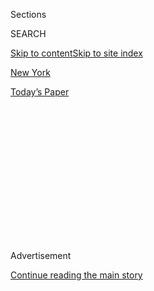 <div id="app">

<div>

<div>

<div>

<div class="NYTAppHideMasthead css-1q2w90k e1suatyy0">

<div class="section css-ui9rw0 e1suatyy2">

<div class="css-eph4ug er09x8g0">

<div class="css-6n7j50">

</div>

<span class="css-1dv1kvn">Sections</span>

<div class="css-10488qs">

<span class="css-1dv1kvn">SEARCH</span>

</div>

[Skip to content](#site-content)[Skip to site index](#site-index)

</div>

<div id="masthead-section-label" class="css-1wr3we4 eaxe0e00">

[New
York](https://www.nytimes3xbfgragh.onion/section/nyregion)

</div>

<div class="css-10698na e1huz5gh0">

</div>

</div>

<div id="masthead-bar-one" class="section hasLinks css-15hmgas e1csuq9d3">

<div class="css-uqyvli e1csuq9d0">

</div>

<div class="css-1uqjmks e1csuq9d1">

</div>

<div class="css-9e9ivx">

[](https://myaccount.nytimes3xbfgragh.onion/auth/login?response_type=cookie&client_id=vi)

</div>

<div class="css-1bvtpon e1csuq9d2">

[Today’s
Paper](https://www.nytimes3xbfgragh.onion/section/todayspaper)

</div>

</div>

</div>

</div>

<div data-aria-hidden="false">

<div id="site-content" data-role="main">

<div>

<div class="css-1aor85t" style="opacity:0.000000001;z-index:-1;visibility:hidden">

<div class="css-1hqnpie">

<div class="css-epjblv">

<span class="css-17xtcya">[New
York](/section/nyregion)</span><span class="css-x15j1o">|</span><span class="css-fwqvlz">Mayor
de Blasio Poised to Hire Nearly 1,300 Police
Officers</span>

</div>

<div class="css-k008qs">

<div class="css-1iwv8en">

<span class="css-18z7m18"></span>

<div>

</div>

</div>

<span class="css-1n6z4y">https://nyti.ms/1BHWCzY</span>

<div class="css-1705lsu">

<div class="css-4xjgmj">

<div class="css-4skfbu" data-role="toolbar" data-aria-label="Social Media Share buttons, Save button, and Comments Panel with current comment count" data-testid="share-tools">

  - 
  - 
  - 
  - 
    
    <div class="css-6n7j50">
    
    </div>

  - 

</div>

</div>

</div>

</div>

</div>

</div>

<div class="css-13pd83m">

</div>

<div id="top-wrapper" class="css-1sy8kpn">

<div id="top-slug" class="css-l9onyx">

Advertisement

</div>

[Continue reading the main
story](#after-top)

<div class="ad top-wrapper" style="text-align:center;height:100%;display:block;min-height:250px">

<div id="top" class="place-ad" data-position="top" data-size-key="top">

</div>

</div>

<div id="after-top">

</div>

</div>

<div id="sponsor-wrapper" class="css-1hyfx7x">

<div id="sponsor-slug" class="css-19vbshk">

Supported by

</div>

[Continue reading the main
story](#after-sponsor)

<div id="sponsor" class="ad sponsor-wrapper" style="text-align:center;height:100%;display:block">

</div>

<div id="after-sponsor">

</div>

</div>

<div class="css-1vkm6nb ehdk2mb0">

# Mayor de Blasio Poised to Hire Nearly 1,300 Police Officers

</div>

<div class="css-79elbk" data-testid="photoviewer-wrapper">

<div class="css-z3e15g" data-testid="photoviewer-wrapper-hidden">

</div>

<div class="css-1a48zt4 ehw59r15" data-testid="photoviewer-children">

![<span class="css-16f3y1r e13ogyst0" data-aria-hidden="true">Mayor Bill
de Blasio, right, and Police Commissioner William J. Bratton at a Police
Academy graduation ceremony in December. The hiring of more officers had
been an item of apparent discord between the
two.</span><span class="css-cnj6d5 e1z0qqy90" itemprop="copyrightHolder"><span class="css-1ly73wi e1tej78p0">Credit...</span><span><span>John
Minchillo/Associated
Press</span></span></span>](https://static01.graylady3jvrrxbe.onion/images/2015/06/23/nyregion/23COPS/23COPS-articleLarge.jpg?quality=75&auto=webp&disable=upscale)

</div>

</div>

<div class="css-xt80pu e12qa4dv0">

<div class="css-18e8msd">

<div class="css-vp77d3 epjyd6m0">

<div class="css-1baulvz">

By [<span class="css-1baulvz" itemprop="name">Michael M.
Grynbaum</span>](http://www.nytimes3xbfgragh.onion/by/michael-m-grynbaum)
and [<span class="css-1baulvz last-byline" itemprop="name">Matt
Flegenheimer</span>](http://www.nytimes3xbfgragh.onion/by/matt-flegenheimer)

</div>

</div>

  - June 22,
    2015

  - 
    
    <div class="css-4xjgmj">
    
    <div class="css-d8bdto" data-role="toolbar" data-aria-label="Social Media Share buttons, Save button, and Comments Panel with current comment count" data-testid="share-tools">
    
      - 
      - 
      - 
      - 
        
        <div class="css-6n7j50">
        
        </div>
    
      - 
    
    </div>
    
    </div>

</div>

</div>

<div class="section meteredContent css-1r7ky0e" name="articleBody" itemprop="articleBody">

<div class="css-1fanzo5 StoryBodyCompanionColumn">

<div class="css-53u6y8">

Mayor [Bill de
Blasio](http://topics.nytimes3xbfgragh.onion/top/reference/timestopics/people/d/bill_de_blasio/index.html?inline=nyt-per),
in a sharp shift from his initial objections, is poised to hire nearly
1,300 additional officers for the [New York Police
Department](http://topics.nytimes3xbfgragh.onion/top/reference/timestopics/organizations/n/new_york_city_police_department/index.html?inline=nyt-org),
a surprising addition in a $78.5 billion budget deal announced by city
leaders on Monday night.

Increasing the size of the force had been a top priority of the City
Council speaker, Melissa Mark-Viverito, and the notion was endorsed by
Mr. de Blasio’s police commissioner, William J. Bratton. But the move
has been opposed by some advocates for criminal justice reform, and it
is expected to add at least $100 million to the city’s budget.

The mayor, who has pledged to improve police-community relations, has
long been hesitant to hire more officers, saying he felt comfortable
with the city’s near-record-low level of crime. But his administration
has come under intense pressure in recent weeks after a notable
[increase in homicides and
shootings](http://www.nytimes3xbfgragh.onion/2015/06/02/nyregion/gunplay-rises-in-new-york-reviving-issue-for-de-blasio.html)
compared with the same period last year.

“There have been long conversations particularly over the last few weeks
on what was the right thing to do,” Mr. de Blasio said on Monday night
at City Hall, with Ms. Mark-Viverito at his side. “We came to a plan
that allows us to strengthen our police force while encouraging a
deepening of reform, while finding key reforms on the fiscal front.”

</div>

</div>

<div class="css-1fanzo5 StoryBodyCompanionColumn">

<div class="css-53u6y8">

The budget deal, which is expected to be approved by the full Council
this week, represents a roughly 4.7 percent increase from the one
approved last year. On the police issue, aides to the mayor said the
plan included new and hard-fought limits on overtime pay for officers,
to blunt the impact of added wages and benefits. About 300 of the new
officers would form a new counterterrorism team to patrol areas of the
city perceived as high risk, like Times Square.

And in what Mr. de Blasio billed as a “pioneering” step in police
reform, the city is expected to debut a new neighborhood-based policing
model, in which patrol officers would be given about one-third of their
day away from radio calls to develop closer relationships with residents
of their precincts.

Still, some Council members were taken aback on Monday that Mr. de
Blasio went beyond the 1,000 new officers that Ms. Mark-Viverito had
requested. And reform advocates, who had celebrated Mr. de Blasio’s
criticism of aggressive policing, were upset.

“This deal to increase the N.Y.P.D. head count seems like politics at
its worst,” said Monifa Bandele, a leader of the advocacy group
Communities United for Police Reform. “It’s disappointing and perplexing
that the city budget will increase the N.Y.P.D. head count when systemic
problems with police accountability and culture, that allow New Yorkers
to be abused and killed, have yet to be fixed.”

The Police Department currently has about 34,600 uniformed personnel, a
number that will grow by [roughly 890 new
officers](http://www.nypdnews.com/2015/01/new-class-of-891-police-academy.html)
who are to graduate from the Police Academy on July 2. The force was
significantly expanded in the early 1990s, under former Mayor David N.
Dinkins. Since then, it has shrunk amid recessions and a sharp drop in
urban crime.

</div>

</div>

<div class="css-1fanzo5 StoryBodyCompanionColumn">

<div class="css-53u6y8">

Mr. Bratton [had allied
himself](http://www.nytimes3xbfgragh.onion/2015/04/16/nyregion/city-council-speaker-draws-ire-of-allies-on-police-hiring.html)
with Ms. Mark-Viverito’s request for 1,000 new officers, one of the few
points of open contention between the Council speaker and the mayor, who
are both Democrats. The proposed increase in officers had, in turn, been
an item of apparent discord between Mr. de Blasio and his police
commissioner, whom the mayor has presented as a close partner.

As recently as June 5, Mr. de Blasio told a radio caller that raising
the head count was unnecessary, arguing that officers had already been
freed up because his administration had reduced the number of police
stops and arrests for possessing small amounts of marijuana.

“When you have a force that’s effective in the way the N.Y.P.D. is now
and getting better, I think that’s a reason to stick with what we’re
doing,” the mayor said [during an interview on
WNYC](http://www.wnyc.org/story/second-summer-sit-down-mayor/).

Another reason, according to some skeptics, is a fiscal one: the
long-term liabilities for the city budget, which would have to add
millions for retirement and pension costs. “The problem is what happens
when they’ve been there awhile and then, really acutely, when they start
to retire,” said Nicole Gelinas, a senior fellow at the Manhattan
Institute, a right-leaning think tank.

“We can only afford to add more cops now because Wall Street is booming
and we’re probably in the throes of another real estate bubble,” Ms.
Gelinas said. “What happens when that goes away?”

The budget deal for the fiscal year beginning in July also included
encouraging news for advocates of the city’s libraries. The city is to
add $39 million in funds to extend library hours and keep many branches
open six days a week. Ms. Mark-Viverito also received funding for one of
her signature initiatives, the creation of a $1.4 million bail fund that
would help low-income defendants accused of low-level crimes.

</div>

</div>

</div>

<div>

</div>

<div>

</div>

<div>

</div>

<div>

<div id="bottom-wrapper" class="css-1ede5it">

<div id="bottom-slug" class="css-l9onyx">

Advertisement

</div>

[Continue reading the main
story](#after-bottom)

<div id="bottom" class="ad bottom-wrapper" style="text-align:center;height:100%;display:block;min-height:90px">

</div>

<div id="after-bottom">

</div>

</div>

</div>

</div>

</div>

## Site Index

<div>

</div>

## Site Information Navigation

  - [© <span>2020</span> <span>The New York Times
    Company</span>](https://help.nytimes3xbfgragh.onion/hc/en-us/articles/115014792127-Copyright-notice)

<!-- end list -->

  - [NYTCo](https://www.nytco.com/)
  - [Contact
    Us](https://help.nytimes3xbfgragh.onion/hc/en-us/articles/115015385887-Contact-Us)
  - [Work with us](https://www.nytco.com/careers/)
  - [Advertise](https://nytmediakit.com/)
  - [T Brand Studio](http://www.tbrandstudio.com/)
  - [Your Ad
    Choices](https://www.nytimes3xbfgragh.onion/privacy/cookie-policy#how-do-i-manage-trackers)
  - [Privacy](https://www.nytimes3xbfgragh.onion/privacy)
  - [Terms of
    Service](https://help.nytimes3xbfgragh.onion/hc/en-us/articles/115014893428-Terms-of-service)
  - [Terms of
    Sale](https://help.nytimes3xbfgragh.onion/hc/en-us/articles/115014893968-Terms-of-sale)
  - [Site
    Map](https://spiderbites.nytimes3xbfgragh.onion)
  - [Help](https://help.nytimes3xbfgragh.onion/hc/en-us)
  - [Subscriptions](https://www.nytimes3xbfgragh.onion/subscription?campaignId=37WXW)

</div>

</div>

</div>

</div>
